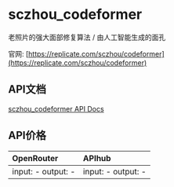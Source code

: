 # sczhou_codeformer

老照片的强大面部修复算法 / 由人工智能生成的面孔

官网: [https://replicate.com/sczhou/codeformer](https://replicate.com/sczhou/codeformer)

## API文档

[sczhou_codeformer API Docs](../apis/zh/sczhou_codeformer.md)

## API价格

| OpenRouter | APIhub |
|:---|:---|
| input: - output: - | input: - output: - |
